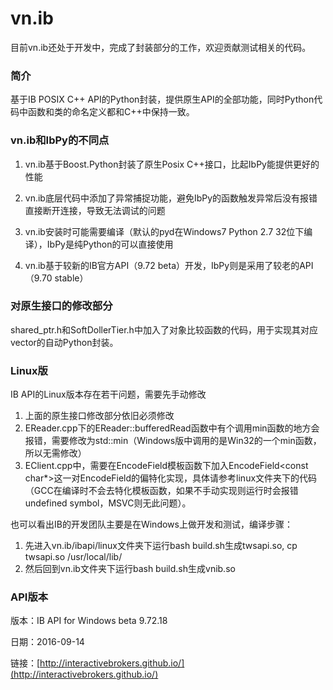 # vn.ib

目前vn.ib还处于开发中，完成了封装部分的工作，欢迎贡献测试相关的代码。

### 简介
基于IB POSIX C++ API的Python封装，提供原生API的全部功能，同时Python代码中函数和类的命名定义都和C++中保持一致。

### vn.ib和IbPy的不同点
1. vn.ib基于Boost.Python封装了原生Posix C++接口，比起IbPy能提供更好的性能

2. vn.ib底层代码中添加了异常捕捉功能，避免IbPy的函数触发异常后没有报错直接断开连接，导致无法调试的问题

3. vn.ib安装时可能需要编译（默认的pyd在Windows7 Python 2.7 32位下编译），IbPy是纯Python的可以直接使用

4. vn.ib基于较新的IB官方API（9.72 beta）开发，IbPy则是采用了较老的API（9.70 stable）

### 对原生接口的修改部分
shared_ptr.h和SoftDollerTier.h中加入了对象比较函数的代码，用于实现其对应vector的自动Python封装。

### Linux版
IB API的Linux版本存在若干问题，需要先手动修改

1. 上面的原生接口修改部分依旧必须修改
2. EReader.cpp下的EReader::bufferedRead函数中有个调用min函数的地方会报错，需要修改为std::min（Windows版中调用的是Win32的一个min函数，所以无需修改）
3. EClient.cpp中，需要在EncodeField模板函数下加入EncodeField<const char*>这一对EncodeField<T>的偏特化实现，具体请参考linux文件夹下的代码（GCC在编译时不会去特化模板函数，如果不手动实现则运行时会报错undefined symbol，MSVC则无此问题）。

也可以看出IB的开发团队主要是在Windows上做开发和测试，编译步骤：

1. 先进入vn.ib/ibapi/linux文件夹下运行bash build.sh生成twsapi.so, cp twsapi.so /usr/local/lib/
2. 然后回到vn.ib文件夹下运行bash build.sh生成vnib.so

### API版本
版本：IB API for Windows beta 9.72.18

日期：2016-09-14

链接：[http://interactivebrokers.github.io/](http://interactivebrokers.github.io/)
